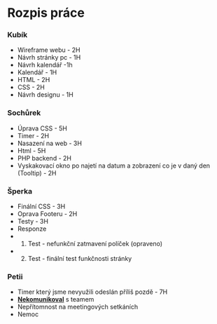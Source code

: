 # Rozpis práce

### Kubík
- Wireframe webu - 2H
- Návrh stránky pc - 1H
- Návrh kalendář -1h
- Kalendář - 1H
- HTML - 2H
- CSS - 2H
- Návrh designu - 1H

### Sochůrek
- Úprava CSS - 5H
- Timer - 2H
- Nasazení na web - 3H 
- Html - 5H
- PHP backend - 2H
- Vyskakovací okno po najetí na datum a zobrazení co je v daný den (Tooltip) - 2H

### Šperka
- Finální CSS - 3H
- Oprava Footeru - 2H
- Testy - 3H
- Responze 
- 1. Test - nefunkční zatmavení políček (opraveno)
- 2. Test - finální test funkčnosti stránky

### Petii
- Timer který jsme nevyužili odeslán příliš pozdě - 7H
- <ins>**Nekomunikoval**</ins> s teamem
- Nepřítomnost na meetingových setkáních
- Nemoc

